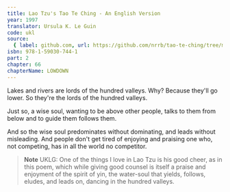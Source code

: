 ```yaml
---
title: Lao Tzu's Tao Te Ching - An English Version
year: 1997
translator: Ursula K. Le Guin
code: ukl
source:
  { label: github.com, url: https://github.com/nrrb/tao-te-ching/tree/master }
isbn: 978-1-59030-744-1
part: 2
chapter: 66
chapterName: LOWDOWN
---
```


Lakes and rivers are lords of the hundred valleys.
Why? Because they'll go lower.
So they're the lords of the hundred valleys.

Just so, a wise soul,
wanting to be above other people,
talks to them from below
and to guide them
follows them.

And so the wise soul
predominates without dominating,
and leads without misleading.
And people don't get tired
of enjoying and praising
one who, not competing,
has in all the world
no competitor.

> **Note** UKLG: One of the things I love in Lao Tzu is his good cheer, as in this poem, which while giving good counsel is itself a praise and enjoyment of the spirit of yin, the water-soul that yields, follows, eludes, and leads on, dancing in the hundred valleys.
